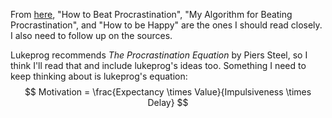 From [here](https://www.lesswrong.com/s/oi873FWi6pHWxswSa), "How to Beat Procrastination", "My Algorithm for Beating Procrastination", and "How to be Happy" are the ones I should read closely. I also need to follow up on the sources. 

Lukeprog recommends *The Procrastination Equation* by Piers Steel, so I think I'll read that and include lukeprog's ideas too. Something I need to keep thinking about is lukeprog's equation: $$ Motivation = \frac{Expectancy \times Value}{Impulsiveness \times Delay} $$
